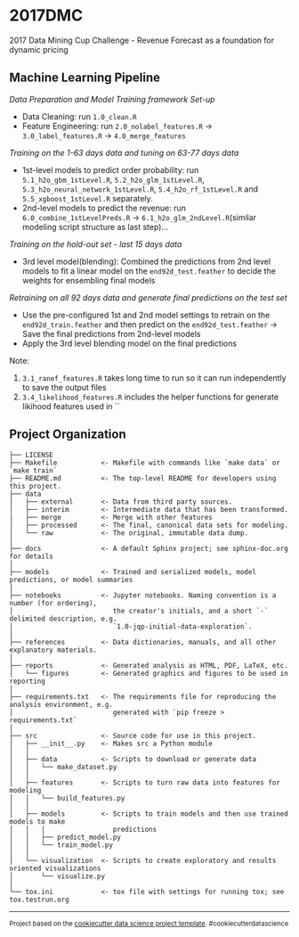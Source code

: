 2017DMC
==============================

2017 Data Mining Cup Challenge - Revenue Forecast as a foundation for dynamic pricing

Machine Learning Pipeline 
------------
*Data Preparation and Model Training framework Set-up*
- Data Cleaning: run `1.0_clean.R`
- Feature Engineering: run `2.0_nolabel_features.R` -> `3.0_label_features.R` -> `4.0_merge_features`

*Training on the 1-63 days data and tuning on 63-77 days data*

- 1st-level models to predict order probability: run `5.1_h2o_gbm_1stLevel.R`, `5.2_h2o_glm_1stLevel.R`, `5.3_h2o_neural_network_1stLevel.R`, `5.4_h2o_rf_1stLevel.R` and `5.5_xgboost_1stLevel.R` separately.
- 2nd-level models to predict the revenue: run `6.0_combine_1stLevelPreds.R` -> `6.1_h2o_glm_2ndLevel.R`(similar modeling script structure as last step)...

*Training on the hold-out set - last 15 days data*

- 3rd level model(blending): Combined the predictions from 2nd level models to fit a linear model on the `end92d_test.feather` to decide the weights for ensembling final models

*Retraining on all 92 days data and generate final predictions on the test set*

- Use the pre-configured 1st and 2nd model settings to retrain on the `end92d_train.feather` and then predict on the `end92d_test.feather` -> Save the final predictions from 2nd-level models
- Apply the 3rd level blending model on the final predictions

Note: 
1. `3.1_ranef_features.R` takes long time to run so it can run independently to save the output files
2. `3.4_likelihood_features.R` includes the helper functions for generate likihood features used in ``

Project Organization
------------

    ├── LICENSE
    ├── Makefile           <- Makefile with commands like `make data` or `make train`
    ├── README.md          <- The top-level README for developers using this project.
    ├── data
    │   ├── external       <- Data from third party sources.
    │   ├── interim        <- Intermediate data that has been transformed.
    |   ├── merge          <- Merge with other features
    │   ├── processed      <- The final, canonical data sets for modeling.
    │   └── raw            <- The original, immutable data dump.
    │
    ├── docs               <- A default Sphinx project; see sphinx-doc.org for details
    │
    ├── models             <- Trained and serialized models, model predictions, or model summaries
    │
    ├── notebooks          <- Jupyter notebooks. Naming convention is a number (for ordering),
    │                         the creator's initials, and a short `-` delimited description, e.g.
    │                         `1.0-jqp-initial-data-exploration`.
    │
    ├── references         <- Data dictionaries, manuals, and all other explanatory materials.
    │
    ├── reports            <- Generated analysis as HTML, PDF, LaTeX, etc.
    │   └── figures        <- Generated graphics and figures to be used in reporting
    │
    ├── requirements.txt   <- The requirements file for reproducing the analysis environment, e.g.
    │                         generated with `pip freeze > requirements.txt`
    │
    ├── src                <- Source code for use in this project.
    │   ├── __init__.py    <- Makes src a Python module
    │   │
    │   ├── data           <- Scripts to download or generate data
    │   │   └── make_dataset.py
    │   │
    │   ├── features       <- Scripts to turn raw data into features for modeling
    │   │   └── build_features.py
    │   │
    │   ├── models         <- Scripts to train models and then use trained models to make
    │   │   │                 predictions
    │   │   ├── predict_model.py
    │   │   └── train_model.py
    │   │
    │   └── visualization  <- Scripts to create exploratory and results oriented visualizations
    │       └── visualize.py
    │
    └── tox.ini            <- tox file with settings for running tox; see tox.testrun.org


--------

<p><small>Project based on the <a target="_blank" href="https://drivendata.github.io/cookiecutter-data-science/">cookiecutter data science project template</a>. #cookiecutterdatascience</small></p>

